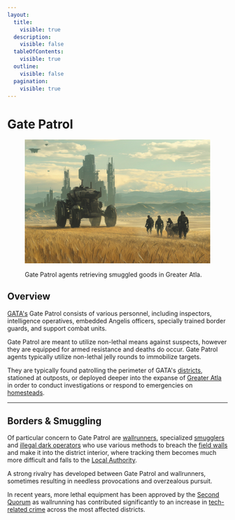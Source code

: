```yaml
---
layout:
  title:
    visible: true
  description:
    visible: false
  tableOfContents:
    visible: true
  outline:
    visible: false
  pagination:
    visible: true
---
```


# Gate Patrol

<figure><img src="../../../.gitbook/assets/gatepatrol-536.png" alt=""><figcaption><p>Gate Patrol agents retrieving smuggled goods in Greater Atla.</p></figcaption></figure>

## Overview

[GATA's](../the-basics.md) Gate Patrol consists of various personnel, including inspectors, intelligence operatives, embedded Angelis officers, specially trained border guards, and support combat units.

Gate Patrol are meant to utilize non-lethal means against suspects, however they are equipped for armed resistance and deaths do occur. Gate Patrol agents typically utilize non-lethal jelly rounds to immobilize targets.

They are typically found patrolling the perimeter of GATA's [districts](../politics/districts.md), stationed at outposts, or deployed deeper into the expanse of [Greater Atla](../politics/greater-atla.md) in order to conduct investigations or respond to emergencies on [homesteads](../politics/homesteads.md).

***

## Borders & Smuggling

Of particular concern to Gate Patrol are [wallrunners](../criminal-element/wallrunners.md), specialized [smugglers](../criminal-element/smugglers.md) and [illegal dark operators](../enterprise/operators.md#dark-operators) who use various methods to breach the [field walls](field-walls.md) and make it into the district interior, where tracking them becomes much more difficult and falls to the [Local Authority](../law-and-order/local-authority.md).

A strong rivalry has developed between Gate Patrol and wallrunners, sometimes resulting in needless provocations and overzealous pursuit.

In recent years, more lethal equipment has been approved by the [Second Quorum](../politics/governance.md#the-second-quorum) as wallrunning has contributed significantly to an increase in [tech-related crime](../law-and-order/tech-regulation.md) across the most affected districts.
